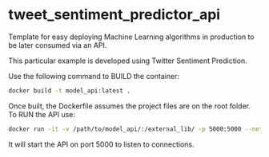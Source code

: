 # tweet_sentiment_predictor_api
Template for easy deploying Machine Learning algorithms in production to be later consumed via an API.

This particular example is developed using Twitter Sentiment Prediction.

Use the following command to BUILD the container:

```bash
docker build -t model_api:latest . 
```

Once built, the Dockerfile assumes the project files are on the root folder. To RUN the API use:
```bash
docker run -it -v /path/to/model_api/:/external_lib/ -p 5000:5000 --network="host" model_api sh -c 'cd external_lib && make api-start' 
```

It will start the API on port 5000 to listen to connections.